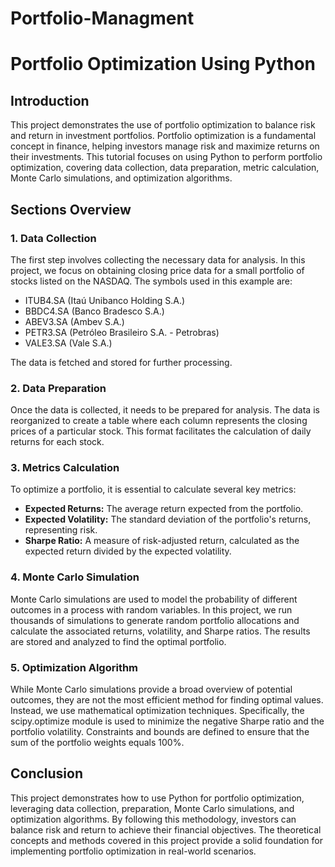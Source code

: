 # Portfolio-Managment

# Portfolio Optimization Using Python

## Introduction

This project demonstrates the use of portfolio optimization to balance risk and return in investment portfolios. Portfolio optimization is a fundamental concept in finance, helping investors manage risk and maximize returns on their investments. This tutorial focuses on using Python to perform portfolio optimization, covering data collection, data preparation, metric calculation, Monte Carlo simulations, and optimization algorithms.

## Sections Overview

### 1. Data Collection

The first step involves collecting the necessary data for analysis. In this project, we focus on obtaining closing price data for a small portfolio of stocks listed on the NASDAQ. The symbols used in this example are:

- ITUB4.SA (Itaú Unibanco Holding S.A.)
- BBDC4.SA (Banco Bradesco S.A.)
- ABEV3.SA (Ambev S.A.)
- PETR3.SA (Petróleo Brasileiro S.A. - Petrobras)
- VALE3.SA (Vale S.A.)

The data is fetched and stored for further processing.

### 2. Data Preparation

Once the data is collected, it needs to be prepared for analysis. The data is reorganized to create a table where each column represents the closing prices of a particular stock. This format facilitates the calculation of daily returns for each stock.

### 3. Metrics Calculation

To optimize a portfolio, it is essential to calculate several key metrics:
- **Expected Returns:** The average return expected from the portfolio.
- **Expected Volatility:** The standard deviation of the portfolio's returns, representing risk.
- **Sharpe Ratio:** A measure of risk-adjusted return, calculated as the expected return divided by the expected volatility.

### 4. Monte Carlo Simulation

Monte Carlo simulations are used to model the probability of different outcomes in a process with random variables. In this project, we run thousands of simulations to generate random portfolio allocations and calculate the associated returns, volatility, and Sharpe ratios. The results are stored and analyzed to find the optimal portfolio.

### 5. Optimization Algorithm

While Monte Carlo simulations provide a broad overview of potential outcomes, they are not the most efficient method for finding optimal values. Instead, we use mathematical optimization techniques. Specifically, the scipy.optimize module is used to minimize the negative Sharpe ratio and the portfolio volatility. Constraints and bounds are defined to ensure that the sum of the portfolio weights equals 100%.

## Conclusion

This project demonstrates how to use Python for portfolio optimization, leveraging data collection, preparation, Monte Carlo simulations, and optimization algorithms. By following this methodology, investors can balance risk and return to achieve their financial objectives. The theoretical concepts and methods covered in this project provide a solid foundation for implementing portfolio optimization in real-world scenarios.
